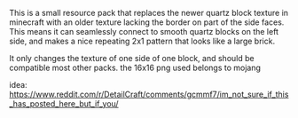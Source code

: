 This is a small resource pack that replaces the newer quartz block texture in minecraft with an older texture lacking the border on part of the side faces. 
This means it can seamlessly connect to smooth quartz blocks on the left side, and makes a nice repeating 2x1 pattern that looks like a large brick. 

It only changes the texture of one side of one block, and should be compatible most other packs. the 16x16 png used belongs to mojang 

idea:
https://www.reddit.com/r/DetailCraft/comments/gcmmf7/im_not_sure_if_this_has_posted_here_but_if_you/
